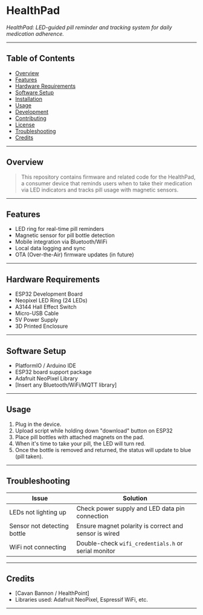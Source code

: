 # HealthPad

*HealthPad: LED-guided pill reminder and tracking system for daily medication adherence.*

---

## Table of Contents

* [Overview](#overview)
* [Features](#features)
* [Hardware Requirements](#hardware-requirements)
* [Software Setup](#software-setup)
* [Installation](#installation)
* [Usage](#usage)
* [Development](#development)
* [Contributing](#contributing)
* [License](#license)
* [Troubleshooting](#troubleshooting)
* [Credits](#credits)

---

## Overview

> This repository contains firmware and related code for the HealthPad, a consumer device that reminds users when to take their medication via LED indicators and tracks pill usage with magnetic sensors.

---

## Features

* LED ring for real-time pill reminders
* Magnetic sensor for pill bottle detection
* Mobile integration via Bluetooth/WiFi
* Local data logging and sync
* OTA (Over-the-Air) firmware updates (in future)
---

## Hardware Requirements

* ESP32 Development Board
* Neopixel LED Ring (24 LEDs)
* A3144 Hall Effect Switch
* Micro-USB Cable
* 5V Power Supply
* 3D Printed Enclosure 

---

## Software Setup

* PlatformIO / Arduino IDE
* ESP32 board support package
* Adafruit NeoPixel Library
* \[Insert any Bluetooth/WiFi/MQTT library]

---

## Usage

1. Plug in the device.
2. Upload script while holding down "download" button on ESP32
4. Place pill bottles with attached magnets on the pad.
5. When it's time to take your pill, the LED will turn red.
6. Once the bottle is removed and returned, the status will update to blue (pill taken).

---

## Troubleshooting

| Issue                       | Solution                                              |
| --------------------------- | ----------------------------------------------------- |
| LEDs not lighting up        | Check power supply and LED data pin connection        |
| Sensor not detecting bottle | Ensure magnet polarity is correct and sensor is wired |
| WiFi not connecting         | Double-check `wifi_credentials.h` or serial monitor   |

---

## Credits

* \[Cavan Bannon / HealthPoint]
* Libraries used: Adafruit NeoPixel, Espressif WiFi, etc.

---
